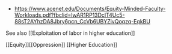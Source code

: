   - https://www.acenet.edu/Documents/Equity-Minded-Faculty-Workloads.pdf?fbclid=IwAR1RP13DclT4Uc5-88sT2AYhzDA8Jbry6pcn_CcVb6UBYZivQoqzq-EqkBU

See also [[Exploitation of labor in higher education]]

[[Equity]][[Oppression]] [[Higher Education]]